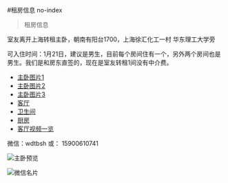 #租房信息 no-index
> 租房信息

室友离开上海转租主卧，朝南有阳台1700，上海徐汇化工一村 华东理工大学旁

可入住时间：1月21日，建议是男生，目前每个房间住有一个，另外两个房间也是男生。我们是和房东直签的，现在是室友转租1间没有中介费。

- [主卧图片1](https://openpublic.oss-cn-shanghai.aliyuncs.com/2023-zufang/WechatIMG25.jpg)
- [主卧图片2](https://openpublic.oss-cn-shanghai.aliyuncs.com/2023-zufang/WechatIMG26.jpg)
- [主卧图片3](https://openpublic.oss-cn-shanghai.aliyuncs.com/2023-zufang/WechatIMG27.jpg)
- [客厅](https://openpublic.oss-cn-shanghai.aliyuncs.com/2023-zufang/IMG_20240102_214507.jpg)
- [卫生间](https://openpublic.oss-cn-shanghai.aliyuncs.com/2023-zufang/IMG_20240102_214517.jpg)
- [厨房](https://openpublic.oss-cn-shanghai.aliyuncs.com/2023-zufang/IMG_20240102_214520.jpg)
- [客厅视频一览](https://openpublic.oss-cn-shanghai.aliyuncs.com/2023-zufang/VID_20240103_083333.mp4)

微信：wdtbsh
或： 15900610741

![主卧预览](https://openpublic.oss-cn-shanghai.aliyuncs.com/2023-zufang/WechatIMG25.jpg?x-oss-process=image/resize,w_600)


![微信名片](https://openpublic.oss-cn-shanghai.aliyuncs.com/2023-zufang/mmqrcode1704249292510.png)